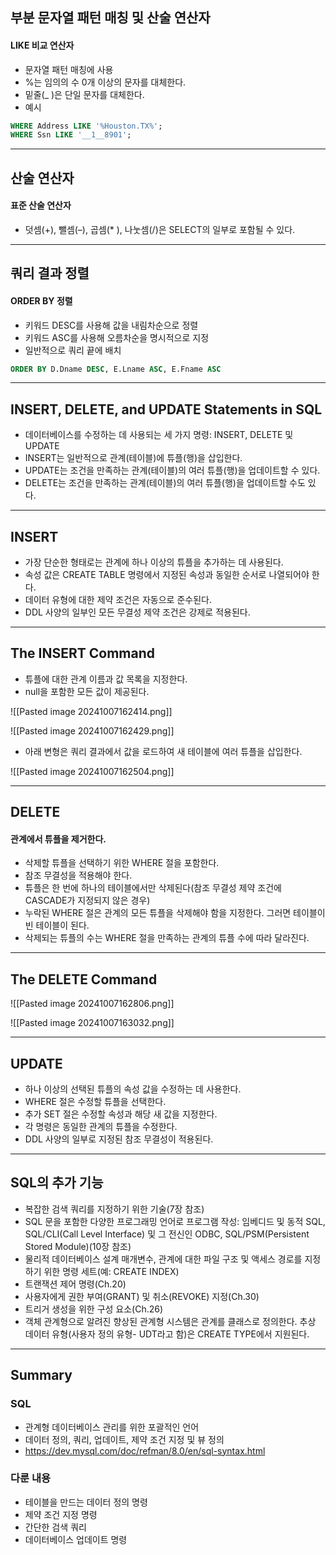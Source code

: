 ## 부분 문자열 패턴 매칭 및 산술 연산자
#### LIKE 비교 연산자
- 문자열 패턴 매칭에 사용
- %는 임의의 수 0개 이상의 문자를 대체한다.
- 밑줄(_ )은 단일 문자를 대체한다.
- 예시
```SQL
WHERE Address LIKE '%Houston.TX%';
WHERE Ssn LIKE '__1__8901';
```

---
## 산술 연산자
#### 표준 산술 연산자
- 덧셈(+), 뺄셈(–), 곱셈(* ), 나눗셈(/)은 SELECT의 일부로 포함될 수 있다.

---
## 쿼리 결과 정렬
#### ORDER BY 정렬
- 키워드 DESC를 사용해 값을 내림차순으로 정렬
- 키워드 ASC를 사용해 오름차순을 명시적으로 지정
- 일반적으로 쿼리 끝에 배치
```SQL
ORDER BY D.Dname DESC, E.Lname ASC, E.Fname ASC
```

---
## INSERT, DELETE, and UPDATE Statements in SQL
- 데이터베이스를 수정하는 데 사용되는 세 가지 명령: INSERT, DELETE 및 UPDATE
- INSERT는 일반적으로 관계(테이블)에 튜플(행)을 삽입한다.
- UPDATE는 조건을 만족하는 관계(테이블)의 여러 튜플(행)을 업데이트할 수 있다.
- DELETE는 조건을 만족하는 관계(테이블)의 여러 튜플(행)을 업데이트할 수도 있다.

---
## INSERT
- 가장 단순한 형태로는 관계에 하나 이상의 튜플을 추가하는 데 사용된다.
- 속성 값은 CREATE TABLE 명령에서 지정된 속성과 동일한 순서로 나열되어야 한다.
- 데이터 유형에 대한 제약 조건은 자동으로 준수된다.
- DDL 사양의 일부인 모든 무결성 제약 조건은 강제로 적용된다.

---
## The INSERT Command
- 튜플에 대한 관계 이름과 값 목록을 지정한다.
- null을 포함한 모든 값이 제공된다.

![[Pasted image 20241007162414.png]]

![[Pasted image 20241007162429.png]]

- 아래 변형은 쿼리 결과에서 값을 로드하여 새 테이블에 여러 튜플을 삽입한다.

![[Pasted image 20241007162504.png]]

---
## DELETE
#### 관계에서 튜플을 제거한다.
- 삭제할 튜플을 선택하기 위한 WHERE 절을 포함한다.
- 참조 무결성을 적용해야 한다.
- 튜플은 한 번에 하나의 테이블에서만 삭제된다(참조 무결성 제약 조건에 CASCADE가 지정되지 않은 경우)
- 누락된 WHERE 절은 관계의 모든 튜플을 삭제해야 함을 지정한다. 그러면 테이블이 빈 테이블이 된다.
- 삭제되는 튜플의 수는 WHERE 절을 만족하는 관계의 튜플 수에 따라 달라진다.

---
## The DELETE Command
![[Pasted image 20241007162806.png]]

![[Pasted image 20241007163032.png]]

---
## UPDATE
- 하나 이상의 선택된 튜플의 속성 값을 수정하는 데 사용한다.
- WHERE 절은 수정할 튜플을 선택한다.
- 추가 SET 절은 수정할 속성과 해당 새 값을 지정한다.
- 각 명령은 동일한 관계의 튜플을 수정한다.
- DDL 사양의 일부로 지정된 참조 무결성이 적용된다.

---
## SQL의 추가 기능
- 복잡한 검색 쿼리를 지정하기 위한 기술(7장 참조)
- SQL 문을 포함한 다양한 프로그래밍 언어로 프로그램 작성: 임베디드 및 동적 SQL, SQL/CLI(Call Level Interface) 및 그 전신인 ODBC, SQL/PSM(Persistent Stored Module)(10장 참조)
- 물리적 데이터베이스 설계 매개변수, 관계에 대한 파일 구조 및 액세스 경로를 지정하기 위한 명령 세트(예: CREATE INDEX)
- 트랜잭션 제어 명령(Ch.20)
- 사용자에게 권한 부여(GRANT) 및 취소(REVOKE) 지정(Ch.30)
- 트리거 생성을 위한 구성 요소(Ch.26)
- 객체 관계형으로 알려진 향상된 관계형 시스템은 관계를 클래스로 정의한다. 추상 데이터 유형(사용자 정의 유형- UDT라고 함)은 CREATE TYPE에서 지원된다.

---
## Summary
### SQL
- 관계형 데이터베이스 관리를 위한 포괄적인 언어
- 데이터 정의, 쿼리, 업데이트, 제약 조건 지정 및 뷰 정의
- https://dev.mysql.com/doc/refman/8.0/en/sql-syntax.html

### 다룬 내용
- 테이블을 만드는 데이터 정의 명령
- 제약 조건 지정 명령
- 간단한 검색 쿼리
- 데이터베이스 업데이트 명령